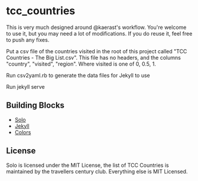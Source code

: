 # tcc_countries

This is very much designed around @kaerast's workflow.  You're welcome to use it, but you may need a lot of modifications.  If you do reuse it, feel free to push any fixes.

Put a csv file of the countries visited in the root of this project called "TCC Countries - The Big List.csv".  This file has no headers, and the columns "country", "visited", "region".  Where visited is one of 0, 0.5, 1.

Run csv2yaml.rb to generate the data files for Jekyll to use

Run jekyll serve

## Building Blocks

* [Solo](http://chibicode.github.io/solo/)
* [Jekyll](http://jekyllrb.com/)
* [Colors](http://clrs.cc/)

## License

Solo is licensed under the MIT License, the list of TCC Countries is maintained by the travellers century club.  Everything else is MIT Licensed.